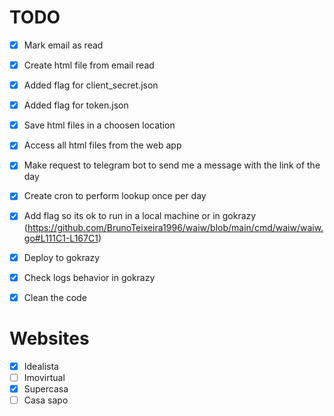 # TODO

- [X] Mark email as read
- [X] Create html file from email read
- [X] Added flag for client_secret.json
- [X] Added flag for token.json
- [X] Save html files in a choosen location
- [X] Access all html files from the web app
- [X] Make request to telegram bot to send me a message with the link of the day
- [X] Create cron to perform lookup once per day 
- [X] Add flag so its ok to run in a local machine or in gokrazy (https://github.com/BrunoTeixeira1996/waiw/blob/main/cmd/waiw/waiw.go#L111C1-L167C1)
- [X] Deploy to gokrazy
- [X] Check logs behavior in gokrazy
- [X] Clean the code


# Websites

- [X] Idealista
- [ ] Imovirtual
- [X] Supercasa
- [ ] Casa sapo
